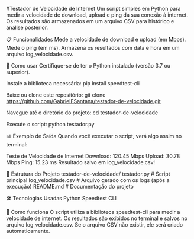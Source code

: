 #Testador de Velocidade de Internet
Um script simples em Python para medir a velocidade de download, upload e ping da sua conexão à internet. Os resultados são armazenados em um arquivo CSV para histórico e análise posterior.

📋 Funcionalidades
Mede a velocidade de download e upload (em Mbps).
Mede o ping (em ms).
Armazena os resultados com data e hora em um arquivo log_velocidade.csv.

🚀 Como usar
Certifique-se de ter o Python instalado (versão 3.7 ou superior).

Instale a biblioteca necessária:
pip install speedtest-cli

Baixe ou clone este repositório:
git clone https://github.com/GabrielFSantana/testador-de-velocidade.git

Navegue até o diretório do projeto:
cd testador-de-velocidade

Execute o script:
python testador.py

📊 Exemplo de Saída
Quando você executar o script, verá algo assim no terminal:

Teste de Velocidade de Internet
Download: 120.45 Mbps
Upload: 30.78 Mbps
Ping: 15.23 ms
Resultado salvo em log_velocidade.csv!

📂 Estrutura do Projeto
testador-de-velocidade/
testador.py         # Script principal
log_velocidade.csv  # Arquivo gerado com os logs (após a execução)
README.md           # Documentação do projeto

🛠️ Tecnologias Usadas
Python
Speedtest CLI

📖 Como funciona
O script utiliza a biblioteca speedtest-cli para medir a velocidade de internet.
Os resultados são exibidos no terminal e salvos no arquivo log_velocidade.csv.
Se o arquivo CSV não existir, ele será criado automaticamente.
